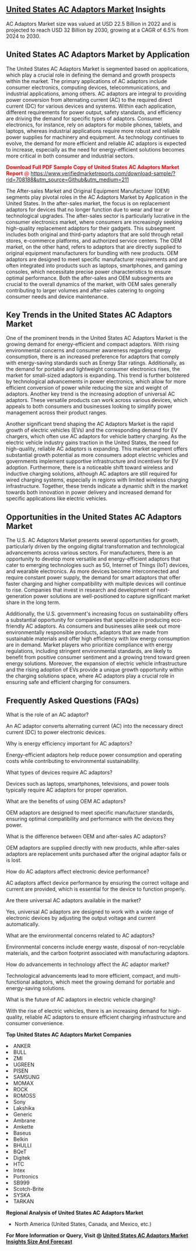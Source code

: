 <h2><a href="https://www.verifiedmarketreports.com/download-sample/?rid=708188&amp;utm_source=Github&amp;utm_medium=211" target="_blank">United States AC Adaptors Market</a> Insights</h2><p>AC Adaptors Market size was valued at USD 22.5 Billion in 2022 and is projected to reach USD 32 Billion by 2030, growing at a CAGR of 6.5% from 2024 to 2030.</p><p><h2>United States AC Adaptors Market by Application</h2><p>The United States AC Adaptors Market is segmented based on applications, which play a crucial role in defining the demand and growth prospects within the market. The primary applications of AC adaptors include consumer electronics, computing devices, telecommunications, and industrial applications, among others. AC adaptors are integral to providing power conversion from alternating current (AC) to the required direct current (DC) for various devices and systems. Within each application, different requirements for power output, safety standards, and efficiency are driving the demand for specific types of adaptors. Consumer electronics, for instance, rely on adaptors for mobile phones, tablets, and laptops, whereas industrial applications require more robust and reliable power supplies for machinery and equipment. As technology continues to evolve, the demand for more efficient and reliable AC adaptors is expected to increase, especially as the need for energy-efficient solutions becomes more critical in both consumer and industrial sectors.<p><p><span class=""><span style="color: #ff0000;"><strong>Download Full PDF Sample Copy of United States AC Adaptors Market Report</strong> @ </span><a href="https://www.verifiedmarketreports.com/download-sample/?rid=708188&amp;utm_source=Github&amp;utm_medium=211" target="_blank">https://www.verifiedmarketreports.com/download-sample/?rid=708188&amp;utm_source=Github&amp;utm_medium=211</a></span></p></p><p>The After-sales Market and Original Equipment Manufacturer (OEM) segments play pivotal roles in the AC Adaptors Market by Application in the United States. In the after-sales market, the focus is on replacement adaptors for devices that no longer function due to wear and tear or technological upgrades. The after-sales sector is particularly lucrative in the consumer electronics market, where consumers are increasingly seeking high-quality replacement adaptors for their gadgets. This subsegment includes both original and third-party adaptors that are sold through retail stores, e-commerce platforms, and authorized service centers. The OEM market, on the other hand, refers to adaptors that are directly supplied to original equipment manufacturers for bundling with new products. OEM adaptors are designed to meet specific manufacturer requirements and are often integrated into products such as laptops, smartphones, and gaming consoles, which necessitate precise power characteristics to ensure optimal performance. Both the after-sales and OEM subsegments are crucial to the overall dynamics of the market, with OEM sales generally contributing to larger volumes and after-sales catering to ongoing consumer needs and device maintenance.<h2>Key Trends in the United States AC Adaptors Market</h2><p>One of the prominent trends in the United States AC Adaptors Market is the growing demand for energy-efficient and compact adaptors. With rising environmental concerns and consumer awareness regarding energy consumption, there is an increased preference for adaptors that comply with energy-saving standards such as Energy Star ratings. Additionally, as the demand for portable and lightweight consumer electronics rises, the market for small-sized adaptors is expanding. This trend is further bolstered by technological advancements in power electronics, which allow for more efficient conversion of power while reducing the size and weight of adaptors. Another key trend is the increasing adoption of universal AC adaptors. These versatile products can work across various devices, which appeals to both consumers and businesses looking to simplify power management across their product ranges.<p>Another significant trend shaping the AC Adaptors Market is the rapid growth of electric vehicles (EVs) and the corresponding demand for EV chargers, which often use AC adaptors for vehicle battery charging. As the electric vehicle industry gains traction in the United States, the need for high-quality, reliable AC adaptors is expanding. This market segment offers substantial growth potential as more consumers adopt electric vehicles and governments implement supportive infrastructure and incentives for EV adoption. Furthermore, there is a noticeable shift toward wireless and inductive charging solutions, although AC adaptors are still required for wired charging systems, especially in regions with limited wireless charging infrastructure. Together, these trends indicate a dynamic shift in the market towards both innovation in power delivery and increased demand for specific applications like electric vehicles.<h2>Opportunities in the United States AC Adaptors Market</h2><p>The U.S. AC Adaptors Market presents several opportunities for growth, particularly driven by the ongoing digital transformation and technological advancements across various sectors. For manufacturers, there is an opportunity to develop more versatile and energy-efficient adaptors that cater to emerging technologies such as 5G, Internet of Things (IoT) devices, and wearable electronics. As more devices become interconnected and require constant power supply, the demand for smart adaptors that offer faster charging and higher compatibility with multiple devices will continue to rise. Companies that invest in research and development of next-generation power solutions are well-positioned to capture significant market share in the long term.<p>Additionally, the U.S. government's increasing focus on sustainability offers a substantial opportunity for companies that specialize in producing eco-friendly AC adaptors. As consumers and businesses alike seek out more environmentally responsible products, adaptors that are made from sustainable materials and offer high efficiency with low energy consumption are in demand. Market players who prioritize compliance with energy regulations, including stringent environmental standards, are likely to benefit from positive consumer sentiment and a growing trend toward green energy solutions. Moreover, the expansion of electric vehicle infrastructure and the rising adoption of EVs provide a unique growth opportunity within the charging solutions space, where AC adaptors play a crucial role in ensuring safe and efficient charging for consumers.<h2>Frequently Asked Questions (FAQs)</h2><p>What is the role of an AC adaptor?</p><p>An AC adaptor converts alternating current (AC) into the necessary direct current (DC) to power electronic devices.</p><p>Why is energy efficiency important for AC adaptors?</p><p>Energy-efficient adaptors help reduce power consumption and operating costs while contributing to environmental sustainability.</p><p>What types of devices require AC adaptors?</p><p>Devices such as laptops, smartphones, televisions, and power tools typically require AC adaptors for proper operation.</p><p>What are the benefits of using OEM AC adaptors?</p><p>OEM adaptors are designed to meet specific manufacturer standards, ensuring optimal compatibility and performance with the devices they power.</p><p>What is the difference between OEM and after-sales AC adaptors?</p><p>OEM adaptors are supplied directly with new products, while after-sales adaptors are replacement units purchased after the original adaptor fails or is lost.</p><p>How do AC adaptors affect electronic device performance?</p><p>AC adaptors affect device performance by ensuring the correct voltage and current are provided, which is essential for the device to function properly.</p><p>Are there universal AC adaptors available in the market?</p><p>Yes, universal AC adaptors are designed to work with a wide range of electronic devices by adjusting the output voltage and current automatically.</p><p>What are the environmental concerns related to AC adaptors?</p><p>Environmental concerns include energy waste, disposal of non-recyclable materials, and the carbon footprint associated with manufacturing adaptors.</p><p>How do advancements in technology affect the AC adaptor market?</p><p>Technological advancements lead to more efficient, compact, and multi-functional adaptors, which meet the growing demand for portable and energy-saving solutions.</p><p>What is the future of AC adaptors in electric vehicle charging?</p><p>With the rise of electric vehicles, there is an increasing demand for high-quality, reliable AC adaptors to ensure efficient charging infrastructure and consumer convenience.</p></p><p><strong>Top United States AC Adaptors Market Companies</strong></p><div data-test-id=""><p><li>ANKER</li><li> BULL</li><li> ZMI</li><li> UGREEN</li><li> PISEN</li><li> SAMSUNG</li><li> MOMAX</li><li> ROCK</li><li> ROMOSS</li><li> Sony</li><li> Lakshika</li><li> Generic</li><li> Ambrane</li><li> Amkette</li><li> Baseus</li><li> Belkin</li><li> BHULLI</li><li> BQeT</li><li> Digitek</li><li> HTC</li><li> Intex</li><li> Portronics</li><li> SB999</li><li> Scotch-Brite</li><li> SYSKA</li><li> TARKAN</li></p><div><strong>Regional Analysis of&nbsp;United States AC Adaptors Market</strong></div><ul><li dir="ltr"><p dir="ltr">North America&nbsp;(United States, Canada, and Mexico, etc.)</p></li></ul><p><strong>For More Information or Query, Visit @&nbsp;</strong><strong><a href="https://www.verifiedmarketreports.com/product/ac-adaptors-market/?utm_source=Github&amp;utm_medium=211" target="_blank">United States AC Adaptors Market Insights Size And Forecast</a></strong></p></div>
